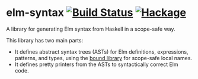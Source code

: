 # elm-syntax [![Build Status](https://travis-ci.com/haskell-to-elm/elm-syntax.svg?branch=master)](https://travis-ci.com/haskell-to-elm/elm-syntax) [![Hackage](https://img.shields.io/hackage/v/elm-syntax.svg)](https://hackage.haskell.org/package/elm-syntax)

A library for generating Elm syntax from Haskell in a scope-safe way.

This library has two main parts:

* It defines abstract syntax trees (ASTs) for Elm definitions, expressions, patterns,
and types, using the [bound library](http://hackage.haskell.org/package/bound)
for scope-safe local names.
* It defines pretty printers from the ASTs to syntactically correct Elm code.
